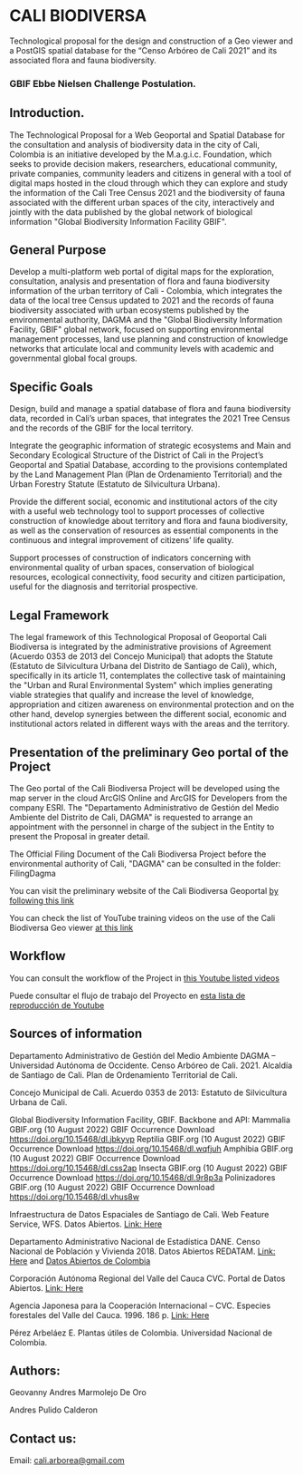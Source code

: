 # CALI BIODIVERSA

Technological proposal for the design and construction of a Geo viewer and a PostGIS spatial database for the “Censo Arbóreo de Cali 2021” and its associated flora and fauna biodiversity. 

### GBIF Ebbe Nielsen Challenge Postulation.

## Introduction.

The Technological Proposal for a Web Geoportal and Spatial Database for the consultation and analysis of biodiversity data in the city of Cali, Colombia is an initiative developed by the M.a.g.i.c. Foundation, which seeks to provide decision makers, researchers, educational community, private companies, community leaders and citizens in general with a tool of digital maps hosted in the cloud through which they can explore and study the information of the Cali Tree Census 2021 and the biodiversity of fauna associated with the different urban spaces of the city, interactively and jointly with the data published by the global network of biological information "Global Biodiversity Information Facility GBIF".

## General Purpose

Develop a multi-platform web portal of digital maps for the exploration, consultation, analysis and presentation of flora and fauna biodiversity information of the urban territory of Cali - Colombia, which integrates the data of the local tree Census updated to 2021 and the records of fauna biodiversity associated with urban ecosystems published by the environmental authority, DAGMA and the "Global Biodiversity Information Facility, GBIF" global network, focused on supporting environmental management processes, land use planning and construction of knowledge networks that articulate local and community levels with academic and governmental global focal groups.

## Specific Goals

Design, build and manage a spatial database of flora and fauna biodiversity data, recorded in Cali’s urban spaces, that integrates the  2021 Tree Census and the records of the GBIF for the local territory.

Integrate the geographic information of strategic ecosystems and Main and Secondary Ecological Structure of the District of Cali in the Project’s Geoportal and Spatial Database, according to the provisions contemplated by the Land Management Plan (Plan de Ordenamiento Territorial) and the Urban Forestry Statute (Estatuto de Silvicultura Urbana).

Provide the different social, economic and institutional actors of the city with a useful web technology tool to support processes of collective construction of knowledge about territory and flora and fauna biodiversity, as well as the conservation of resources as essential components in the continuous and integral improvement of  citizens’ life quality.

Support processes of construction of indicators concerning with environmental quality of urban spaces, conservation of biological resources, ecological connectivity, food security and citizen participation, useful for the diagnosis and territorial prospective.

## Legal Framework

The legal framework of this Technological Proposal of Geoportal Cali Biodiversa is integrated by the administrative provisions of Agreement (Acuerdo 0353 de 2013 del Concejo Municipal) that adopts the Statute  (Estatuto de Silvicultura Urbana del Distrito de Santiago de Cali), which, specifically in its article 11, contemplates the collective task of maintaining the "Urban and Rural Environmental System" which implies generating viable strategies that qualify and increase the level of knowledge, appropriation and citizen awareness on environmental protection and on the other hand, develop synergies between the different social, economic and institutional actors related in different ways with the areas and the territory.

## Presentation of the preliminary Geo portal of the Project

The Geo portal of the Cali Biodiversa Project will be developed using the map server in the cloud ArcGIS Online and ArcGIS for Developers from the company ESRI. The "Departamento Administrativo de Gestión del Medio Ambiente del Distrito de Cali, DAGMA" is requested to arrange an appointment with the personnel in charge of the subject in the Entity to present the Proposal in greater detail.

The Official Filing Document of the Cali Biodiversa Project before the environmental authority of Cali, "DAGMA" can be consulted in the folder: FilingDagma

You can visit the preliminary website of the Cali Biodiversa Geoportal [by following this link](https://cali-arborea.maps.arcgis.com/apps/webappviewer/index.html?id=2208706b41a646da9fc315fa9e6734ff)

You can check the list of YouTube training videos on the use of the Cali Biodiversa Geo viewer [at this link](https://www.youtube.com/watch?v=uOZmr6Vt6hc&list=PLh3FPqv2vgPpYf4Or--Xy2GwZizXva6_u)

## Workflow

You can consult the workflow of the Project in [this Youtube listed videos](https://www.youtube.com/watch?v=wnkBqRDgJFo&list=PLh3FPqv2vgPqe7trwYlheOY6FzW_DMoPs)

Puede consultar el flujo de trabajo del Proyecto en [esta lista de reproducción de Youtube](https://www.youtube.com/watch?v=onp59TE2uX4&list=PLh3FPqv2vgPotpxBLGdldLRgjHpX6rgx8)

## Sources of information

Departamento Administrativo de Gestión del Medio Ambiente DAGMA – Universidad Autónoma de Occidente. Censo Arbóreo de Cali. 2021.
Alcaldía de Santiago de Cali. Plan de Ordenamiento Territorial de Cali. 

Concejo Municipal de Cali. Acuerdo 0353 de 2013: Estatuto de Silvicultura Urbana de Cali.

Global Biodiversity Information Facility, GBIF. Backbone and API:
Mammalia
GBIF.org (10 August 2022) GBIF Occurrence Download  https://doi.org/10.15468/dl.jbkyvp
Reptilia
GBIF.org (10 August 2022) GBIF Occurrence Download  https://doi.org/10.15468/dl.wqfjuh
Amphibia
GBIF.org (10 August 2022) GBIF Occurrence Download  https://doi.org/10.15468/dl.css2ap
Insecta
GBIF.org (10 August 2022) GBIF Occurrence Download  https://doi.org/10.15468/dl.9r8p3a
Polinizadores
GBIF.org (10 August 2022) GBIF Occurrence Download  https://doi.org/10.15468/dl.vhus8w

Infraestructura de Datos Espaciales de Santiago de Cali. Web Feature Service, WFS. Datos Abiertos. [Link: Here](https://www.cali.gov.co/planeacion/publicaciones/3560/idesc/)

Departamento Administrativo Nacional de Estadística DANE. Censo Nacional de Población y Vivienda 2018. Datos Abiertos REDATAM. [Link: Here](http://systema59.dane.gov.co/bincol/RpWebEngine.exe/Portal?BASE=CNPVBASE4V2&lang=esp) and [Datos Abiertos de Colombia](https://www.datos.gov.co/)

Corporación Autónoma Regional del Valle del Cauca CVC. Portal de Datos Abiertos. [Link: Here](https://geo.cvc.gov.co/portal/apps/sites/#/portal-geocvc)

Agencia Japonesa para la Cooperación Internacional – CVC. Especies forestales del Valle del Cauca. 1996. 186 p. [Link: Here](https://ecopedia.cvc.gov.co/biodiversidad/flora/kun-especies-forestales-del-valle-del-cauca)

Pérez Arbeláez E. Plantas útiles de Colombia. Universidad Nacional de Colombia.

## Authors: 

Geovanny Andres Marmolejo De Oro

Andres Pulido Calderon

## Contact us:

Email: cali.arborea@gmail.com















